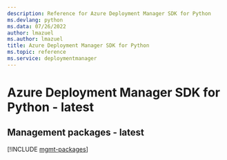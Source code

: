 ```yaml
---
description: Reference for Azure Deployment Manager SDK for Python
ms.devlang: python
ms.data: 07/26/2022
author: lmazuel
ms.author: lmazuel
title: Azure Deployment Manager SDK for Python
ms.topic: reference
ms.service: deploymentmanager
---
```

# Azure Deployment Manager SDK for Python - latest

## Management packages - latest
[!INCLUDE [mgmt-packages](deployment-manager-mgmt-index.md)]